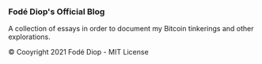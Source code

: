 ### Fodé Diop's Official Blog
A collection of essays in order to document my Bitcoin tinkerings and other explorations.

© Cooyright 2021 Fodé Diop - MIT License 